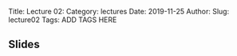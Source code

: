 Title: Lecture 02:
Category: lectures
Date: 2019-11-25
Author: 
Slug: lecture02
Tags: ADD TAGS HERE


## Slides
<!-- - [PDF | Lecture 1: Description]({attach}presentation/Lecture1_Data.pdf) -->